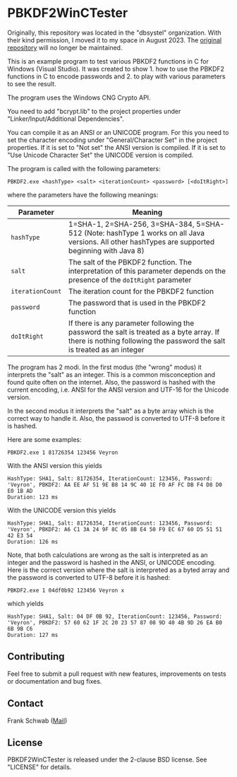 # PBKDF2WinCTester

Originally, this repository was located in the "dbsystel" organization. With their kind permission, I moved it to my space in August 2023. The [original repository](https://github.com/dbsystel/PBKDF2WinCTester) will no longer be maintained.

This is an example program to test various PBKDF2 functions in C for Windows (Visual Studio). It was created to show 1. how to use the PBKDF2 functions in C to encode passwords and 2. to play with various parameters to see the result.

The program uses the Windows CNG Crypto API.

You need to add "bcrypt.lib" to the project properties under "Linker/Input/Additional Dependencies".

You can compile it as an ANSI or an UNICODE program. For this you need to set the character encoding under "General/Character Set" in the project properties. If it is set to "Not set" the ANSI version is compiled. If it is set to "Use Unicode Character Set" the UNICODE version is compiled.

The program is called with the following parameters:

```
PBKDF2.exe <hashType> <salt> <iterationCount> <password> [<doItRight>]
```
where the parameters have the following meanings:

| Parameter | Meaning |
| --------- | ------- |
| `hashType` | 1=SHA-1, 2=SHA-256, 3=SHA-384, 5=SHA-512 (Note: hashType 1 works on all Java versions. All other hashTypes are supported beginning with Java 8) |
| `salt` | The salt of the PBKDF2 function. The interpretation of this parameter depends on the presence of the `doItRight` parameter |
| `iterationCount` | The iteration count for the PBKDF2 function |
| `password` | The password that is used in the PBKDF2 function |
| `doItRight` | If there is any parameter following the password the salt is treated as a byte array. If there is nothing following the password the salt is treated as an integer |

The program has 2 modi. In the first modus (the "wrong" modus) it interprets the "salt" as an integer. This is a common misconception and found quite often on the internet. Also, the password is hashed with the current encoding, i.e. ANSI for the ANSI version and UTF-16 for the Unicode version.

In the second modus it interprets the "salt" as a byte array which is the correct way to handle it. Also, the passwod is converted to UTF-8 before it is hashed.

Here are some examples:

```
PBKDF2.exe 1 81726354 123456 Veyron
```

With the ANSI version this yields

```
HashType: SHA1, Salt: 81726354, IterationCount: 123456, Password: 'Veyron', PBKDF2: AA EE AF 51 9E B8 14 9C 40 1E F0 AF FC DB F4 D8 D0 E0 1B AD
Duration: 123 ms
```

With the UNICODE version this yields

```
HashType: SHA1, Salt: 81726354, IterationCount: 123456, Password: 'Veyron', PBKDF2: A6 C1 3A 24 9F 8C 05 8B E4 50 F9 EC 67 60 D5 51 51 42 E3 54
Duration: 126 ms
```

Note, that both calculations are wrong as the salt is interpreted as an integer and the password is hashed in the ANSI, or UNICODE encoding. Here is the correct version where the salt is interpreted as a byted array and the password is converted to UTF-8 before it is hashed:

```
PBKDF2.exe 1 04df0b92 123456 Veyron x
```

which yields

```
HashType: SHA1, Salt: 04 DF 0B 92, IterationCount: 123456, Password: 'Veyron', PBKDF2: 57 60 62 1F 2C 20 23 57 87 08 9D 40 4B 9D 26 EA B0 6B 9B C6
Duration: 127 ms
```

## Contributing

Feel free to submit a pull request with new features, improvements on tests or documentation and bug fixes.

## Contact

Frank Schwab ([Mail](mailto:frank.schwab@deutschebahn.com "Mail"))

## License

PBKDF2WinCTester is released under the 2-clause BSD license. See "LICENSE" for details.
